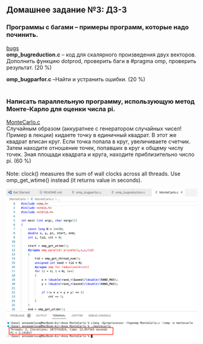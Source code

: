 ## Домашнее задание №3: ДЗ-3

### Программы с багами – примеры программ, которые надо починить.<br>
[bugs](https://github.com/AnnaSmelova/HPC/tree/main/hw3/bugs)<br>
**omp_bugreduction.c** – код для скалярного произведения двух векторов. <br>
Дополнить функцию dotprod, проверить баги в #pragma omp, проверить результат. (20 %)<br>

**omp_bugparfor.c** –Найти и устранить ошибки. (20 %)
<br><br>

### Написать параллельную программу, использующую метод Монте-Карло для оценки числа pi.<br>
[MonteCarlo.c](https://github.com/AnnaSmelova/HPC/blob/main/hw3/MonteCarlo/MonteCarlo.c)<br>
Случайным образом (аккуратнее с генератором случайных чисел! Пример в лекции) кидаете точку в единичный квадрат. В этот же квадрат вписан круг. Если точка попала в круг, увеличиваете счетчик. Затем находите отношение точек, попавших в круг к общему числу точек. Зная площади квадрата и круга, находите приблизительно число pi. (60 %)
<br><br>
Note: clock() measures the sum of wall clocks across all threads. Use omp_get_wtime() instead (it returns value in seconds).

![MonteCarlo result](https://github.com/AnnaSmelova/HPC/blob/main/hw3/MonteCarlo/MonteCarlo_pi_estimation_result.png)

